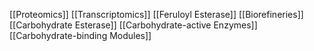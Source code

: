 [[Proteomics]]
[[Transcriptomics]]
[[Feruloyl Esterase]]
[[Biorefineries]]
[[Carbohydrate Esterase]]
[[Carbohydrate-active Enzymes]]
[[Carbohydrate-binding Modules]]
